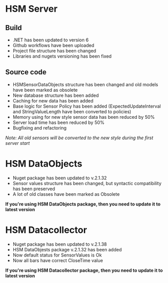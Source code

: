 # HSM Server

## Build

- .NET has been updated to version 6
- Github workflows have been uploaded
- Project file structure has been changed
- Libraries and nugets versioning has been fixed

## Source code

- HSMSensorDataObjects structure has been changed and old models have been marked as obsolete
- New database structure has been added
- Caching for new data has been added
- Base logic for Sensor Policy has been added (ExpectedUpdateInterval and StringValueLength have been converted to policies)
- Memory using for new style sensor data has been reduced by 50%
- Server load time has been reduced by 50%
- Bugfixing and refactoring

*Note: All old sensors will be converted to the new style during the first server start*

# HSM DataObjects

- Nuget package has been updated to v.2.1.32
- Sensor values structure has been changed, but syntactic compatibility has been preserved
- A lot of old classes have been marked as Obsolete

**If you're using HSM DataObjects package, then you need to update it to latest version**

# HSM Datacollector

- Nuget package has been updated to v.2.1.38
- HSM DataObjests package v.2.1.32 has been added
- Now default status for SensorValues is Ok
- Now all bars have correct CloseTime value

**If you're using HSM Datacollector package, then you need to update it to latest version**
